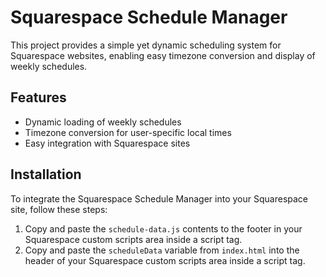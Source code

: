 # Squarespace Schedule Manager

This project provides a simple yet dynamic scheduling system for Squarespace websites, enabling easy timezone conversion and display of weekly schedules.

## Features

- Dynamic loading of weekly schedules
- Timezone conversion for user-specific local times
- Easy integration with Squarespace sites

## Installation

To integrate the Squarespace Schedule Manager into your Squarespace site, follow these steps:

1. Copy and paste the `schedule-data.js` contents to the footer in your Squarespace custom scripts area inside a script tag.
2. Copy and paste the `scheduleData` variable from `index.html` into the header of your Squarespace custom scripts area inside a script tag.
